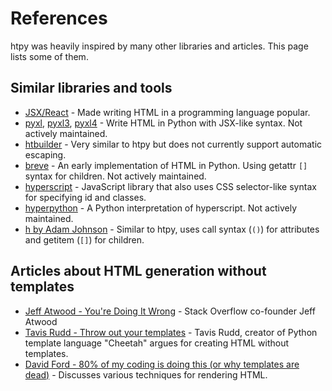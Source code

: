 # References

htpy was heavily inspired by many other libraries and articles. This page lists some of them.

## Similar libraries and tools

- [JSX/React](https://legacy.reactjs.org/docs/introducing-jsx.html) - Made writing HTML in a programming language popular.
- [pyxl](https://github.com/dropbox/pyxl), [pyxl3](https://github.com/gvanrossum/pyxl3), [pyxl4](https://github.com/pyxl4/pyxl4) - Write HTML in Python with JSX-like syntax. Not actively maintained.
- [htbuilder](https://github.com/tvst/htbuilder/) - Very similar to htpy but does not currently support automatic escaping.
- [breve](https://github.com/cwells/breve) - An early implementation of HTML in Python. Using getattr `[]` syntax for children. Not actively maintained.
- [hyperscript](https://github.com/hyperhype/hyperscript) - JavaScript library that also uses CSS selector-like syntax for specifying id and classes.
- [hyperpython](https://github.com/ejplatform/hyperpython) - A Python interpretation of hyperscript. Not actively maintained.
- [h by Adam Johnson](https://github.com/adamchainz/h) - Similar to htpy, uses call syntax (`()`) for attributes and getitem (`[]`) for children.

## Articles about HTML generation without templates
- [Jeff Atwood - You're Doing It Wrong](https://blog.codinghorror.com/youre-doing-it-wrong/) - Stack Overflow co-founder Jeff Atwood
- [Tavis Rudd - Throw out your templates](https://github.com/tavisrudd/throw_out_your_templates) - Tavis Rudd, creator of Python template language "Cheetah" argues for creating HTML without templates.
- [David Ford - 80% of my coding is doing this (or why templates are dead)](https://codeburst.io/80-of-my-coding-is-doing-this-or-why-templates-are-dead-b640fc149e22) - Discusses various techniques for rendering HTML.
